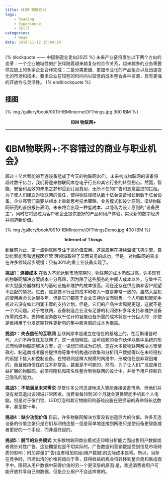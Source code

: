 ```yaml
---
title: 《IBM 物联网+》
tags:
	- Reading
	- Experience
	- Skill
categories:
	- Read
date: 2016-11-12 15:04:10
---
```


{% blockquote —— 中国制造业走向2025 %}
未来产业链将发生以下两个方向的变革：一个企业地域性的扩张伴随着越来越复杂的合作关系，越来越多的业务需要供应链上的多家企业合作完成；二是分类更细、更加专业化的产品组合以及迅速变化的市场和技术，要求企业在较短的时间内以较低的成本整合各种资源，具有更强的开放性与灵活性。
{% endblockquote %}

<!-- more -->

## 插图
{% img /gallery/book/0010-IBMInternetOfThings.jpg 300 IBM %}
<p align="center"><b>IBM 物联网+</b></p>

-----

# 《IBM物联网+:不容错过的商业与职业机会》

超过十亿台智能的互连设备组成了今天的物联网(IoT)。未来构成物联网的设备将超过数千亿台，我们将迎来物联网席卷电子行业和其它行业的转型拐点。然而，智能、安全和高效的未来之梦却受到订阅费用、无所不在的广告和恶意监控的拦阻。为了使人们建立对物联网的信任，使得物联规模从数十亿台设备增长到数千亿台设备，企业高管们需要从根本上重新思考技术策略、业务模式和设计原则。IBM物联网研究的首份报告表明，未来将会出现一种低成本、以隐私为设计原则的“设备民主”，同时它将通过为客户和企业提供更好的产品和用户体验，实现新的数字经济并创造新价值。

{% img /gallery/book/0010-IBMInternetOfThingsDemo.jpg 400 IBM %}
<p align="center"><b>Internet of Things</b></p>

到目前为止，第一波物联网专注于高价值应用。这些应用在持续监控飞机引擎、自动化智能表和远程医疗管
理领域取得了显而易见的成功。但是，对物联网的需求
在许多领域起步缓慢：只有30%的重工业装备实现了。

**挑战1：连接成本**
在收入不能达到市场预期时，物联网的成本仍然过高。许多现有的物联网解决方案成本十分高昂，因为除了这些服务的中间人成本以外，与集中云和大型服务器群相关的基础设施和维护的成本很高。现在还存在供应商和客户期望不匹配的情况。过去，信息技术行业的成本和收入一直是非常一致的。虽然大型机的使用寿命长达很多年，但是它们都基于企业支持协议而销售。个人电脑和智能手机过去没有如此利润丰厚的支持计划，但是，它们的产品生命周期更短，这就不是一个大问题。对于物联网，设备制造企业没有足够的利润弥补多年支持和维护设备所需的成本。支持和服务数以千亿计的智能设备所需的成本将是十分巨大的－即使是维持用于分发定期软件更新包的集中服务器的成本也很高。

**挑战2：失去信任的互联网**
互联网原本是建立在信任的基础上的。在后斯诺登时代，人们不再信任互联网了，这一点很明显。由可信赖的合作伙伴以集中系统的形式而构建物联网解决方案，这一设想已经成为幻想。现在大多数物联网解决方案使政府、制造商或者服务提供商等集中机构通过收集和分析用户数据得以在未经授权的前提下接入和控制设备。在物联网这样大规模的网络中，形成信任是非常困难的，而且维持信任的成本非常高，甚至是不可能的。然而，为了让人们广泛应用日益扩展的物联网，必须将隐私和匿名性整合到物联网的设计中，并给予用户控制自己隐私的能力。

**挑战3：不能满足未来需求**
尽管许多公司迅速地进入智能连接设备市场，但他们并没有发现退出该领域非常困难。消费者每18到36个月就会更换智能手机和个人电脑，但是对于像门锁、LED灯泡和其它物联网的基础设施在更换前的寿命将长达数年，甚至数十年。

**挑战4：缺少功能价值**
目前，许多物联网解决方案没有创造巨大的价值。许多互连设备的价值主张只是它们与网络连接－但是简单地连接到网络只是使设备更智能或者更好的一个手段，而非最终目的。

**挑战5：脱节的业务模式**
大多数物联网商业模式还仰赖分析能力而出售用户数据或者做针对性广告。这些期望也是不切实际的。广告数据和营销数据受到信息市场特质的影响：附加容量(广告)或者增加供给(用户数据)的边际成本是零。所以，当存在竞争时，市场出清的价格将趋向于零，获得收益的机会将转移到整合商和集成商手中。阻碍从用户数据中获得价值的另一个更深层的原因
是，普通消费者用户可能开放共享自己的数据，但是企业用户不会这样做的。
